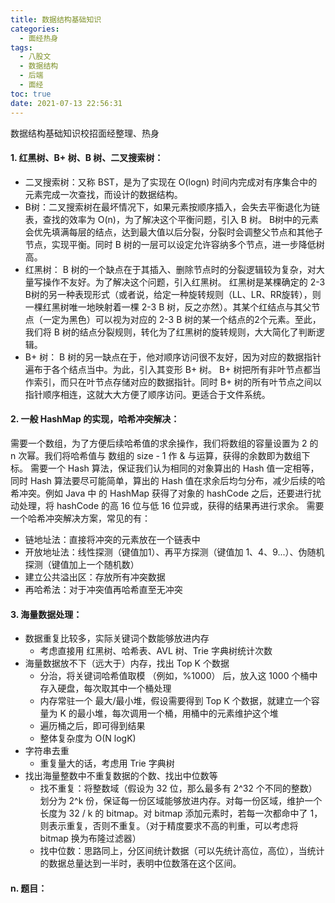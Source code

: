 ```yaml
---
title: 数据结构基础知识
categories:
  - 面经热身
tags:
  - 八股文
  - 数据结构
  - 后端
  - 面经
toc: true
date: 2021-07-13 22:56:31
---
```


[//]: # (下一行开始到<!--more-->为引文部分，引文会显示在预览中)
数据结构基础知识校招面经整理、热身
<!--more-->
<script id="__bs_script__">//<![CDATA[
    document.write("<script async src='http://HOST:3000/browser-sync/browser-sync-client.js?v=2.26.14'><\/script>".replace("HOST", location.hostname));
//]]></script>

[//]: # (下一行开始为正文)
#### 1. 红黑树、B+ 树、B 树、二叉搜索树：
* 二叉搜索树：又称 BST，是为了实现在 O(logn) 时间内完成对有序集合中的元素完成一次查找，而设计的数据结构。
*  B树：二叉搜索树在最坏情况下，如果元素按顺序插入，会失去平衡退化为链表，查找的效率为 O(n)，为了解决这个平衡问题，引入 B 树。
B树中的元素会优先填满每层的结点，达到最大值以后分裂，分裂时会调整父节点和其他子节点，实现平衡。同时 B 树的一层可以设定允许容纳多个节点，进一步降低树高。
* 红黑树： B 树的一个缺点在于其插入、删除节点时的分裂逻辑较为复杂，对大量写操作不友好。为了解决这个问题，引入红黑树。
红黑树是某棵确定的 2-3 B树的另一种表现形式（或者说，给定一种旋转规则（LL、LR、RR旋转），则一棵红黑树唯一地映射着一棵 2-3 B 树，反之亦然）。其某个红结点与其父节点（一定为黑色）可以视为对应的 2-3 B 树的某一个结点的2个元素。至此，我们将 B 树的结点分裂规则，转化为了红黑树的旋转规则，大大简化了判断逻辑。
* B+ 树： B 树的另一缺点在于，他对顺序访问很不友好，因为对应的数据指针遍布于各个结点当中。为此，引入其变形 B+ 树。
B+ 树把所有非叶节点都当作索引，而只在叶节点存储对应的数据指针。同时 B+ 树的所有叶节点之间以指针顺序相连，这就大大方便了顺序访问。更适合于文件系统。

#### 2. 一般 HashMap 的实现，哈希冲突解决：
需要一个数组，为了方便后续哈希值的求余操作，我们将数组的容量设置为 2 的 n 次幂。我们将哈希值与 数组的 size - 1 作 & 与运算，获得的余数即为数组下标。
需要一个 Hash 算法，保证我们认为相同的对象算出的 Hash 值一定相等，同时 Hash 算法要尽可能简单，算出的 Hash 值在求余后均匀分布，减少后续的哈希冲突。例如 Java 中 的 HashMap 获得了对象的 hashCode 之后，还要进行扰动处理，将 hashCode 的高 16 位与低 16 位异或，获得的结果再进行求余。
需要一个哈希冲突解决方案，常见的有：

* 链地址法：直接将冲突的元素放在一个链表中
* 开放地址法：线性探测（键值加1）、再平方探测（键值加 1、4、9...）、伪随机探测（键值加上一个随机数）
* 建立公共溢出区：存放所有冲突数据
* 再哈希法：对于冲突值再哈希直至无冲突


#### 3. 海量数据处理：
* 数据重复比较多，实际关键词个数能够放进内存
  - 考虑直接用 红黑树、哈希表、AVL 树、Trie 字典树统计次数
* 海量数据放不下（远大于）内存，找出 Top K 个数据
  - 分治，将关键词哈希值取模 （例如，%1000） 后，放入这 1000 个桶中存入硬盘，每次取其中一个桶处理
  - 内存常驻一个 最大/最小堆，假设需要得到 Top K 个数据，就建立一个容量为 K 的最小堆，每次调用一个桶，用桶中的元素维护这个堆
  - 遍历桶之后，即可得到结果
  - 整体复杂度为 O(N logK)
* 字符串去重
  - 重复量大的话，考虑用 Trie 字典树
* 找出海量整数中不重复数据的个数、找出中位数等
  - 找不重复：将整数域（假设为 32 位，那么最多有 2^32 个不同的整数）划分为 2^k 份，保证每一份区域能够放进内存。对每一份区域，维护一个长度为 32 / k 的 bitmap。对 bitmap 添加元素时，若每一次都命中了 1，则表示重复，否则不重复。（对于精度要求不高的判重，可以考虑将 bitmap 换为布隆过滤器）
  - 找中位数：思路同上，分区间统计数据（可以先统计高位，高位），当统计的数据总量达到一半时，表明中位数落在这个区间。

#### n. 题目：
